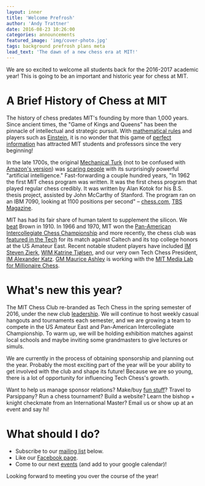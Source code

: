 ```yaml
---
layout: inner
title: 'Welcome Prefrosh'
author: 'Andy Trattner'
date: 2016-08-23 10:26:00
categories: announcements
featured_image: 'img/cover-photo.jpg'
tags: background prefrosh plans meta
lead_text: 'The dawn of a new chess era at MIT!'
---
```


We are so excited to welcome all students back for the 2016-2017 academic year! This is going to be an important and historic year for chess at MIT.

# A Brief History of Chess at MIT
The history of chess predates MIT's founding by more than 1,000 years. Since ancient times, the "Game of Kings and Queens" has been the pinnacle of intellectual and strategic pursuit. With [mathematical rules](http://www.math.harvard.edu/~elkies/knight.pdf) and players such as [Einstein](http://www.chessgames.com/player/albert_einstein.html), it is no wonder that this game of [perfect information](http://mathworld.wolfram.com/Chess.html) has attracted MIT students and professors since the very beginning!

In the late 1700s, the original [Mechanical Turk](https://en.wikipedia.org/wiki/The_Turk) (not to be confused with [Amazon's version](https://en.wikipedia.org/wiki/Amazon_Mechanical_Turk)) was [scaring people](http://www.slate.com/blogs/atlas_obscura/2015/08/20/the_turk_an_supposed_chess_playing_robot_was_a_hoax_that_started_an_early.html) with its surprisingly powerful "artificial intelligence." Fast-forwarding a couple hundred years, "In 1962 the first MIT chess program was written. It was the first chess program that played regular chess credibly. It was written by Alan Kotok for his B.S. thesis project, assisted by John McCarthy of Stanford. The program ran on an IBM 7090, looking at 1100 positions per second" &ndash; [chess.com](https://www.chess.com/article/view/computers-and-chess---a-history), [TBS Magazine](http://www.thebestschools.org/magazine/brief-history-of-computer-chess/).

MIT has had its fair share of human talent to supplement the silicon. We [beat](http://tech.mit.edu/archives/VOL_029/TECH_V029_S0442_P001.pdf) Brown in 1910. In 1966 and 1970, MIT won the [Pan-American Intercollegiate Chess Championship](https://en.wikipedia.org/wiki/Pan_American_Intercollegiate_Team_Chess_Championship) and more recently, the chess club was [featured in the Tech](http://tech.mit.edu/V123/N10/Chess_clup_fea_.10f.html) for its match against Caltech and its top college honors at the US Amateur East. Recent notable student players have included [IM Steven Zierk](https://en.wikipedia.org/wiki/Steven_Zierk), [WIM Katrine Tj&#248;lsen](https://no.wikipedia.org/wiki/Katrine_Tj%C3%B8lsen), and our very own Tech Chess President, [IM Alexander Katz](https://ratings.fide.com/card.phtml?event=2039796). [GM Maurice Ashley](https://www.media.mit.edu/people/mashley) is working with the [MIT Media Lab for Millionaire Chess](http://directorsfellows.media.mit.edu/projects/deep-view-algorithm-enhances-chess-commentary/).

# What's new this year?
The MIT Chess Club re-branded as Tech Chess in the spring semester of 2016, under the new club [leadership](/officers). We will continue to host weekly casual hangouts and tournaments each semester, and we are growing a team to compete in the US Amateur East and Pan-American Intercollegiate Championship. To warm up, we will be holding exhibition matches against local schools and maybe inviting some grandmasters to give lectures or simuls.

We are currently in the process of obtaining sponsorship and planning out the year. Probably the most exciting part of the year will be your ability to get involved with the club and shape its future! Because we are so young, there is a lot of opportunity for influencing Tech Chess's growth.

Want to help us manage sponsor relations? Make/buy [fun stuff](http://coolmaterial.com/cool-list/12-bad-ass-chess-sets/)? Travel to Parsippany? Run a chess tournament? Build a website? Learn the bishop + knight checkmate from an International Master? Email us or show up at an event and say hi!

# What should I do?
- Subscribe to our [mailing list](https://mailman.mit.edu:444/mailman/listinfo/tech-chess-announce) below.
- Like our [Facebook page](https://www.facebook.com/mitchessclub).
- Come to our next [events](/events) (and add to your google calendar)!

Looking forward to meeting you over the course of the year!
